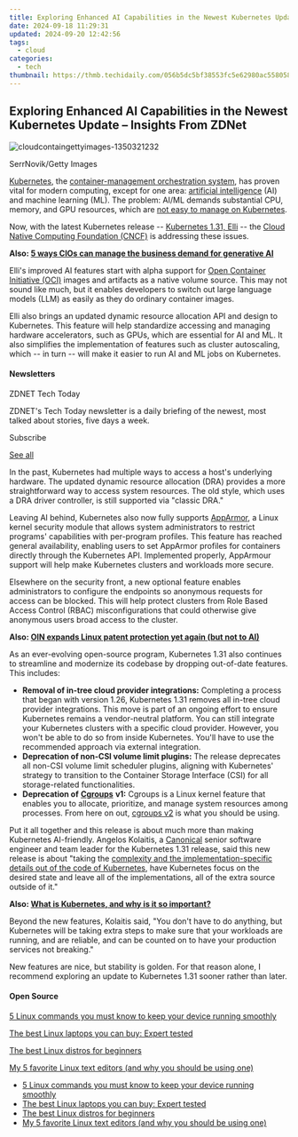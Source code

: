 ```yaml
---
title: Exploring Enhanced AI Capabilities in the Newest Kubernetes Update – Insights From ZDNet
date: 2024-09-18 11:29:31
updated: 2024-09-20 12:42:56
tags:
  - cloud
categories:
  - tech
thumbnail: https://thmb.techidaily.com/056b5dc5bf38553fc5e62980ac558058cdfef6fae043dca04e140a16eeec969f.jpg
---
```


## Exploring Enhanced AI Capabilities in the Newest Kubernetes Update – Insights From ZDNet

![cloudcontaingettyimages-1350321232](https://www.zdnet.com/a/img/resize/53c77a881c2c43320c363e8707dd45bf2e7ead53/2024/08/16/c788b0c4-9389-46fe-9c93-a5fe95fca04f/cloudcontaingettyimages-1350321232.jpg?auto=webp&width=1280)

SerrNovik/Getty Images

[Kubernetes](https://kubernetes.io/), the [container-management orchestration system](https://www.zdnet.com/article/what-is-kubernetes-and-why-is-it-so-important/), has proven vital for modern computing, except for one area: [artificial intelligence](https://www.zdnet.com/article/what-is-ai-heres-everything-you-need-to-know-about-artificial-intelligence/) (AI) and machine learning (ML). The problem: AI/ML demands substantial CPU, memory, and GPU resources, which are [not easy to manage on Kubernetes](https://www.kubermatic.com/blog/ai-and-machine-learning-integration-into-kubernetes/).

Now, with the latest Kubernetes release -- [Kubernetes 1.31, Elli](https://kubernetes.io/blog/2024/08/13/kubernetes-v1-31-release/) \-- the [Cloud Native Computing Foundation (CNCF)](https://www.cncf.io/) is addressing these issues.

**Also: [5 ways CIOs can manage the business demand for generative AI](https://www.zdnet.com/article/5-ways-cios-can-manage-the-business-demand-for-generative-ai/)**

Elli's improved AI features start with alpha support for [Open Container Initiative (OCI)](https://opencontainers.org/) images and artifacts as a native volume source. This may not sound like much, but it enables developers to switch out large language models (LLM) as easily as they do ordinary container images. 

Elli also brings an updated dynamic resource allocation API and design to Kubernetes. This feature will help standardize accessing and managing hardware accelerators, such as GPUs, which are essential for AI and ML. It also simplifies the implementation of features such as cluster autoscaling, which -- in turn -- will make it easier to run AI and ML jobs on Kubernetes. 

#### Newsletters

ZDNET Tech Today

ZDNET's Tech Today newsletter is a daily briefing of the newest, most talked about stories, five days a week.

 Subscribe

[See all](https://www.zdnet.com/newsletters/)

In the past, Kubernetes had multiple ways to access a host's underlying hardware. The updated dynamic resource allocation (DRA) provides a more straightforward way to access system resources. The old style, which uses a DRA driver controller, is still supported via "classic DRA."

Leaving AI behind, Kubernetes also now fully supports [AppArmor](https://apparmor.net/), a Linux kernel security module that allows system administrators to restrict programs' capabilities with per-program profiles. This feature has reached general availability, enabling users to set AppArmor profiles for containers directly through the Kubernetes API. Implemented properly, AppArmour support will help make Kubernetes clusters and workloads more secure. 

Elsewhere on the security front, a new optional feature enables administrators to configure the endpoints so anonymous requests for access can be blocked. This will help protect clusters from Role Based Access Control (RBAC) misconfigurations that could otherwise give anonymous users broad access to the cluster.

**Also: [OIN expands Linux patent protection yet again (but not to AI)](https://www.zdnet.com/article/oin-expands-linux-patent-protection-yet-again-but-not-to-ai/)**

As an ever-evolving open-source program, Kubernetes 1.31 also continues to streamline and modernize its codebase by dropping out-of-date features. This includes: 

* **Removal of in-tree cloud provider integrations:** Completing a process that began with version 1.26, Kubernetes 1.31 removes all in-tree cloud provider integrations. This move is part of an ongoing effort to ensure Kubernetes remains a vendor-neutral platform. You can still integrate your Kubernetes clusters with a specific cloud provider. However, you won't be able to do so from inside Kubernetes. You'll have to use the recommended approach via external integration.
* **Deprecation of non-CSI volume limit plugins:** The release deprecates all non-CSI volume limit scheduler plugins, aligning with Kubernetes' strategy to transition to the Container Storage Interface (CSI) for all storage-related functionalities.
* **Deprecation of** [**Cgroups**](https://man7.org/linux/man-pages/man7/cgroups.7.html) **v1:** Cgroups is a Linux kernel feature that enables you to allocate, prioritize, and manage system resources among processes. From here on out, [cgroups v2](https://kubernetes.io/docs/concepts/architecture/cgroups/) is what you should be using.

Put it all together and this release is about much more than making Kubernetes AI-friendly. Angelos Kolaitis, a [Canonical](https://canonical.com/) senior software engineer and team leader for the Kubernetes 1.31 release, said this new release is about "taking the [complexity and the implementation-specific details out of the code of Kubernetes](https://kubernetespodcast.com/episode/233-kubernetes-1.31/), have Kubernetes focus on the desired state and leave all of the implementations, all of the extra source outside of it."

**Also: [What is Kubernetes, and why is it so important?](https://www.zdnet.com/article/what-is-kubernetes-and-why-is-it-so-important/)**

Beyond the new features, Kolaitis said, "You don't have to do anything, but Kubernetes will be taking extra steps to make sure that your workloads are running, and are reliable, and can be counted on to have your production services not breaking." 

New features are nice, but stability is golden. For that reason alone, I recommend exploring an update to Kubernetes 1.31 sooner rather than later. 

#### Open Source

[5 Linux commands you must know to keep your device running smoothly](https://www.zdnet.com/article/5-linux-commands-you-must-know-to-keep-your-device-running-smoothly/ "5 Linux commands you must know to keep your device running smoothly")

[The best Linux laptops you can buy: Expert tested](https://www.zdnet.com/article/best-linux-laptop/ "The best Linux laptops you can buy: Expert tested")

[The best Linux distros for beginners](https://www.zdnet.com/article/best-linux-desktops-for-beginners/ "The best Linux distros for beginners")

[My 5 favorite Linux text editors (and why you should be using one)](https://www.zdnet.com/article/my-favorite-linux-text-editors-and-why-you-should-be-using-one/ "My 5 favorite Linux text editors (and why you should be using one)")

* [5 Linux commands you must know to keep your device running smoothly](https://www.zdnet.com/article/5-linux-commands-you-must-know-to-keep-your-device-running-smoothly/ "5 Linux commands you must know to keep your device running smoothly")
* [The best Linux laptops you can buy: Expert tested](https://www.zdnet.com/article/best-linux-laptop/ "The best Linux laptops you can buy: Expert tested")
* [The best Linux distros for beginners](https://www.zdnet.com/article/best-linux-desktops-for-beginners/ "The best Linux distros for beginners")
* [My 5 favorite Linux text editors (and why you should be using one)](https://www.zdnet.com/article/my-favorite-linux-text-editors-and-why-you-should-be-using-one/ "My 5 favorite Linux text editors (and why you should be using one)")

<ins class="adsbygoogle"
     style="display:block"
     data-ad-format="autorelaxed"
     data-ad-client="ca-pub-7571918770474297"
     data-ad-slot="1223367746"></ins>



<ins class="adsbygoogle"
     style="display:block"
     data-ad-client="ca-pub-7571918770474297"
     data-ad-slot="8358498916"
     data-ad-format="auto"
     data-full-width-responsive="true"></ins>
